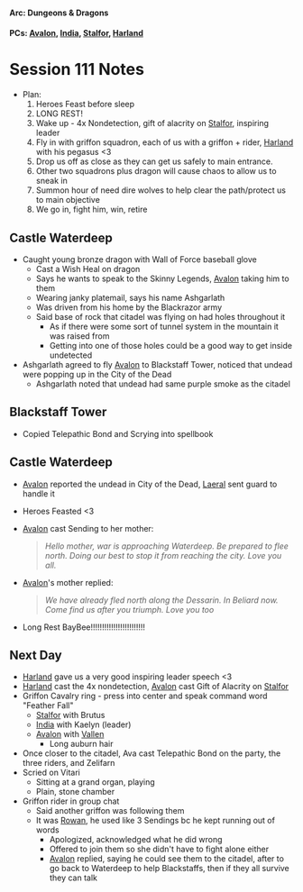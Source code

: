 #### Arc: Dungeons & Dragons
#### PCs: [Avalon](PCs/Current/Avalon.md), [India](PCs/Current/India.md), [Stalfor](PCs/Current/Stalfor.md), [Harland](PCs/Current/Harland.md)

# Session 111 Notes
- Plan:
	1. Heroes Feast before sleep
	2. LONG REST!
	3. Wake up - 4x Nondetection, gift of alacrity on [Stalfor](PCs/Current/Stalfor.md), inspiring leader
	4. Fly in with griffon squadron, each of us with a griffon + rider, [Harland](PCs/Current/Harland.md) with his pegasus <3
	5. Drop us off as close as they can get us safely to main entrance.
	6. Other two squadrons plus dragon will cause chaos to allow us to sneak in
	7. Summon hour of need dire wolves to help clear the path/protect us to main objective
	8. We go in, fight him, win, retire

## Castle Waterdeep
- Caught young bronze dragon with Wall of Force baseball glove
	- Cast a Wish Heal on dragon
	- Says he wants to speak to the Skinny Legends, [Avalon](PCs/Current/Avalon.md) taking him to them
	- Wearing janky platemail, says his name Ashgarlath
	- Was driven from his home by the Blackrazor army
	- Said base of rock that citadel was flying on had holes throughout it
		- As if there were some sort of tunnel system in the mountain it was raised from
		- Getting into one of those holes could be a good way to get inside undetected
- Ashgarlath agreed to fly [Avalon](PCs/Current/Avalon.md) to Blackstaff Tower, noticed  that undead were popping up in the City of the Dead
	- Ashgarlath noted that undead had same purple smoke as the citadel

## Blackstaff Tower
- Copied Telepathic Bond and Scrying into spellbook

## Castle Waterdeep
- [Avalon](PCs/Current/Avalon.md) reported the undead in City of the Dead, [Laeral](Laeral.md) sent guard to handle it
- Heroes Feasted <3
- [Avalon](PCs/Current/Avalon.md) cast Sending to her mother:
	> *Hello mother, war is approaching Waterdeep. Be prepared to flee north. Doing our best to stop it from reaching the city. Love you all.*

- [Avalon](PCs/Current/Avalon.md)'s mother replied:
	> *We have already fled north along the Dessarin. In Beliard now. Come find us after you triumph. Love you too*

- Long Rest BayBee!!!!!!!!!!!!!!!!!!!!!!!!

## Next Day
- [Harland](PCs/Current/Harland.md) gave us a very good inspiring leader speech <3
- [Harland](PCs/Current/Harland.md) cast the 4x nondetection, [Avalon](PCs/Current/Avalon.md) cast Gift of Alacrity on [Stalfor](PCs/Current/Stalfor.md)
- Griffon Cavalry ring - press into center and speak command word "Feather Fall"
	- [Stalfor](PCs/Current/Stalfor.md) with Brutus
	- [India](PCs/Current/India.md) with Kaelyn (leader)
	- [Avalon](PCs/Current/Avalon.md) with [Vallen](NPCs/Living/Vallen.md)
		- Long auburn hair
- Once closer to the citadel, Ava cast Telepathic Bond on the party, the three riders, and Zelifarn
- Scried on Vitari
	- Sitting at a grand organ, playing
	- Plain, stone chamber
- Griffon rider in group chat
	- Said another griffon was following them
	- It was [Rowan](NPCs/Living/Rowan.md), he used like 3 Sendings bc he kept running out of words
		- Apologized, acknowledged what he did wrong
		- Offered to join them so she didn't have to fight alone either
		- [Avalon](PCs/Current/Avalon.md) replied, saying he could see them to the citadel, after to go back to Waterdeep to help Blackstaffs, then if they all survive they can talk